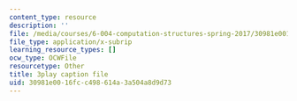 ```yaml
---
content_type: resource
description: ''
file: /media/courses/6-004-computation-structures-spring-2017/30981e0016fcc498614a3a504a8d9d73_3636264.srt
file_type: application/x-subrip
learning_resource_types: []
ocw_type: OCWFile
resourcetype: Other
title: 3play caption file
uid: 30981e00-16fc-c498-614a-3a504a8d9d73
---
```

